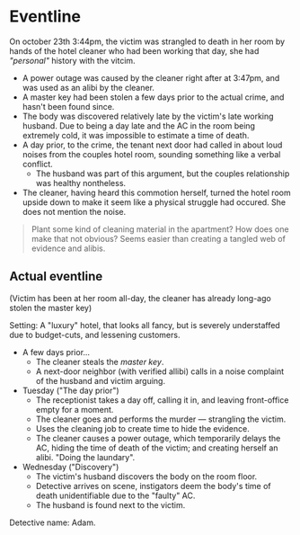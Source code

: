 # Eventline

On october 23th 3:44pm, the victim was strangled to death in her room by hands of the hotel cleaner who had been working that day, she had _"personal"_ history with the vitcim.

- A power outage was caused by the cleaner right after at 3:47pm, and was used as an alibi by the cleaner.
- A master key had been stolen a few days prior to the actual crime, and hasn't been found since.
- The body was discovered relatively late by the victim's late working husband. Due to being a day late and the AC in the room being extremely cold, it was impossible to estimate a time of death.
- A day prior, to the crime, the tenant next door had called in about loud noises from the couples hotel room, sounding something like a verbal conflict.
  - The husband was part of this argument, but the couples relationship was healthy nontheless.
- The cleaner, having heard this commotion herself, turned the hotel room upside down to make it seem like a physical struggle had occured. She does not mention the noise.

> Plant some kind of cleaning material in the apartment? How does one make that not obvious? Seems easier than creating a tangled web of evidence and alibis.

## Actual eventline

(Victim has been at her room all-day, the cleaner has already long-ago stolen the master key)

Setting: A "luxury" hotel, that looks all fancy, but is severely understaffed due to budget-cuts, and lessening customers.

- A few days prior...
  - The cleaner steals the _master key_.
  - A next-door neighbor (with verified allibi) calls in a noise complaint of the husband and victim arguing.
- Tuesday ("The day prior")
  - The receptionist takes a day off, calling it in, and leaving front-office empty for a moment.
  - The cleaner goes and performs the murder — strangling the victim.
  - Uses the cleaning job to create time to hide the evidence.
  - The cleaner causes a power outage, which temporarily delays the AC, hiding the time of death of the victim; and creating herself an alibi. "Doing the laundary".
- Wednesday ("Discovery")
  - The victim's husband discovers the body on the room floor.
  - Detective arrives on scene, instigators deem the body's time of death unidentifiable due to the "faulty" AC.
  - The husband is found next to the victim.

Detective name: Adam.
